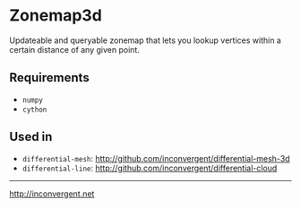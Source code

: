 # Zonemap3d

Updateable and queryable zonemap that lets you lookup vertices within a certain 
distance of any given point.

## Requirements

*    `numpy`
*    `cython`

## Used in

*    `differential-mesh`: http://github.com/inconvergent/differential-mesh-3d
*    `differential-line`: http://github.com/inconvergent/differential-cloud

-----------
http://inconvergent.net
